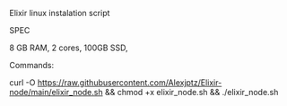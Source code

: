 Elixir linux instalation script

SPEC

8 GB RAM,
2 cores,
100GB SSD,

Commands:

curl -O https://raw.githubusercontent.com/Alexjptz/Elixir-node/main/elixir_node.sh && chmod +x elixir_node.sh && ./elixir_node.sh
